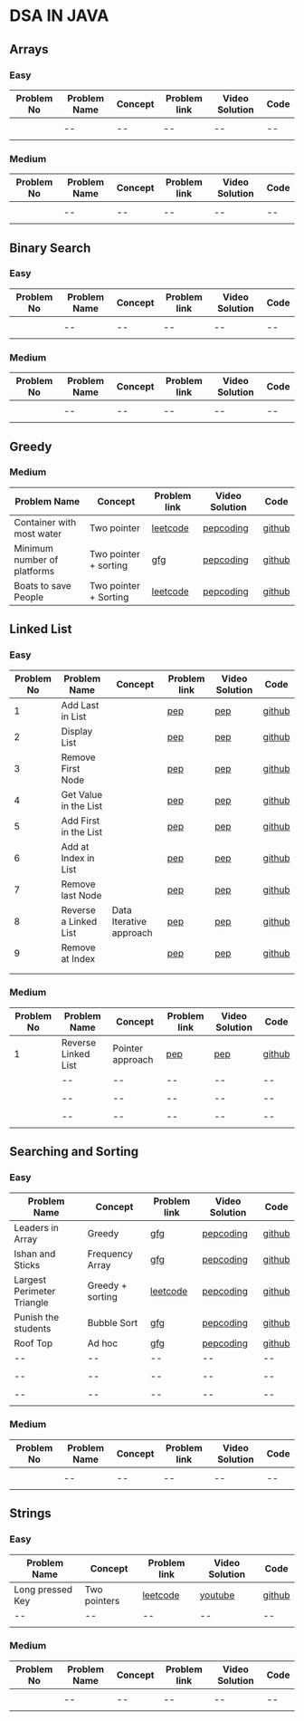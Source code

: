
# DSA IN JAVA

##  Arrays

### Easy
| Problem No | Problem Name | Concept | Problem link  |Video Solution| Code |
 |--|--|--|--|--|--| 
| |  |  |  | | |  
| |--|--|--|--|--|
|  |  |  |  | | |

### Medium

| Problem No | Problem Name | Concept | Problem link  |Video Solution| Code |
 |--|--|--|--|--|--| 
| |  |  |  | | |  
| |--|--|--|--|--|
|  |  |  |  | | |

## Binary Search


### Easy
| Problem No | Problem Name | Concept | Problem link  |Video Solution| Code |
 |--|--|--|--|--|--| 
| |  |  |  | | |  
| |--|--|--|--|--|
|  |  |  |  | | |


### Medium

| Problem No | Problem Name | Concept | Problem link  |Video Solution| Code |
 |--|--|--|--|--|--| 
| |  |  |  | | |  
| |--|--|--|--|--|
|  |  |  |  | | |

##  Greedy


### Medium

| Problem Name | Concept | Problem link  |Video Solution| Code |
 |--|--|--|--|--| 
|Container with most water  | Two pointer | [leetcode](https://leetcode.com/problems/container-with-most-water/submissions/1235520679/)  | [pepcoding](https://www.youtube.com/watch?v=qUDp8IUbZto&list=PL-Jc9J83PIiE-TR27GB7V5TBLQRT5RnSl&index=3)|[github](https://github.com/Strange-boy/DSA_Java/blob/main/src/ContainerWithMostWater.java) |  
|Minimum number of platforms|Two pointer + sorting|[gfg](https://www.geeksforgeeks.org/problems/minimum-platforms-1587115620/1)|[pepcoding](https://www.youtube.com/watch?v=FkJZlZHWUyk&list=PL-Jc9J83PIiE-TR27GB7V5TBLQRT5RnSl&index=67)|[github](https://github.com/Strange-boy/DSA_Java/blob/main/src/FindMinPlatforms.java)|
| Boats to save People | Two pointer + Sorting  | [leetcode](https://leetcode.com/problems/boats-to-save-people/submissions/1239903706/) |[pepcoding](https://www.youtube.com/watch?v=_KRgvkkxTzQ&list=PL-Jc9J83PIiE-TR27GB7V5TBLQRT5RnSl&index=40) | [github](https://github.com/Strange-boy/DSA_Java/blob/main/src/BoatsToSavePeople.java)|  

##  Linked List

### Easy
| Problem No | Problem Name | Concept | Problem link  |Video Solution| Code |
 |--|--|--|--|--|--| 
| 1 | Add Last in List |  | [pep](https://www.youtube.com/watch?v=r9FxRiIZhK4&list=PL-Jc9J83PIiF5VZmktfqW6WVU1pxBF6l_&index=3)  | [pep](https://www.youtube.com/watch?v=fjjORH3nWy4&list=PL-Jc9J83PIiF5VZmktfqW6WVU1pxBF6l_&index=4) | [github](https://github.com/Strange-boy/DSA_Java/blob/main/src/AddLastLinkedList.java) |  
| 2 | Display List | | [pep](https://www.youtube.com/watch?v=6gR9_lA8uW8&list=PL-Jc9J83PIiF5VZmktfqW6WVU1pxBF6l_&index=5)| [pep](https://www.youtube.com/watch?v=3yK7SkmdZrE&list=PL-Jc9J83PIiF5VZmktfqW6WVU1pxBF6l_&index=6) |[github](https://github.com/Strange-boy/DSA_Java/blob/main/src/DisplayLinkedList.java)|
| 3 | Remove First Node | | [pep](https://www.youtube.com/watch?v=3za9tOwFyCY&list=PL-Jc9J83PIiF5VZmktfqW6WVU1pxBF6l_&index=7) | [pep](https://www.youtube.com/watch?v=QyfG6meLJBQ&list=PL-Jc9J83PIiF5VZmktfqW6WVU1pxBF6l_&index=8) | [github](https://github.com/Strange-boy/DSA_Java/blob/main/src/RemoveFirstNode.java)|
| 4 | Get Value in the List |  | [pep](https://www.youtube.com/watch?v=MGwnkGap5s8&list=PL-Jc9J83PIiF5VZmktfqW6WVU1pxBF6l_&index=10) |[pep](https://www.youtube.com/watch?v=MGwnkGap5s8&list=PL-Jc9J83PIiF5VZmktfqW6WVU1pxBF6l_&index=10) | [github](https://github.com/Strange-boy/DSA_Java/blob/main/src/GetValueInList.java)|
| 5 | Add First in the List |  | [pep](https://www.youtube.com/watch?v=qsz2QlQpFg4&list=PL-Jc9J83PIiF5VZmktfqW6WVU1pxBF6l_&index=11) | [pep](https://www.youtube.com/watch?v=DfP-tb68t20&list=PL-Jc9J83PIiF5VZmktfqW6WVU1pxBF6l_&index=12) |[github](https://github.com/Strange-boy/DSA_Java/blob/main/src/AddFirstInList.java) |
| 6 | Add at Index in List |  | [pep](https://www.youtube.com/watch?v=ObCDzE-eAgA&list=PL-Jc9J83PIiF5VZmktfqW6WVU1pxBF6l_&index=13) | [pep](https://www.youtube.com/watch?v=n9E27Z4zjpk&list=PL-Jc9J83PIiF5VZmktfqW6WVU1pxBF6l_&index=14) | [github](https://github.com/Strange-boy/DSA_Java/blob/main/src/AddAtIndexList.java) |
| 7 |  Remove last Node  |  | [pep](https://www.youtube.com/watch?v=67s3iHctemA&list=PL-Jc9J83PIiF5VZmktfqW6WVU1pxBF6l_&index=15) | [pep](https://www.youtube.com/watch?v=WTG87ZABrtY&list=PL-Jc9J83PIiF5VZmktfqW6WVU1pxBF6l_&index=16) |[github](https://github.com/Strange-boy/DSA_Java/blob/main/src/RemoveLastList.java) |
| 8 | Reverse a Linked List | Data Iterative approach | [pep](https://www.youtube.com/watch?v=CPSwsBabT-A&list=PL-Jc9J83PIiF5VZmktfqW6WVU1pxBF6l_&index=17) | [pep](https://www.youtube.com/watch?v=CPSwsBabT-A&list=PL-Jc9J83PIiF5VZmktfqW6WVU1pxBF6l_&index=18) |[github](https://github.com/Strange-boy/DSA_Java/blob/main/src/ReverseLinkedListData.java)  |
| 9 | Remove at Index |  | [pep](https://www.youtube.com/watch?v=tYKLCwlx4Lk&list=PL-Jc9J83PIiF5VZmktfqW6WVU1pxBF6l_&index=22)  | [pep](https://www.youtube.com/watch?v=tYKLCwlx4Lk&list=PL-Jc9J83PIiF5VZmktfqW6WVU1pxBF6l_&index=22) | [github](https://github.com/Strange-boy/DSA_Java/blob/main/src/RemoveAtLinkedList.java)  |
|  |  |  |  | | |
|  |  |  |  | | |


### Medium

| Problem No | Problem Name | Concept | Problem link  |Video Solution| Code |
 |--|--|--|--|--|--| 
| 1 | Reverse Linked List  | Pointer approach  | [pep](https://www.youtube.com/watch?v=71NqKy7287g&list=PL-Jc9J83PIiF5VZmktfqW6WVU1pxBF6l_&index=19) | [pep](https://www.youtube.com/watch?v=71NqKy7287g&list=PL-Jc9J83PIiF5VZmktfqW6WVU1pxBF6l_&index=20) |[github](https://github.com/Strange-boy/DSA_Java/blob/main/src/ReverseLinkedListPointer.java)  |  
| |--|--|--|--|--|
|  |  |  |  | | |
| |--|--|--|--|--|
|  |  |  |  | | |
| |--|--|--|--|--|
|  |  |  |  | | |


## Searching and Sorting

### Easy
| Problem Name | Concept | Problem link  |Video Solution| Code |
 |--|--|--|--|--| 
| Leaders in Array |Greedy  |[gfg](https://www.geeksforgeeks.org/problems/leaders-in-an-array-1587115620/1) | [pepcoding](https://www.youtube.com/watch?v=jaWfUvmf7iU&list=PL-Jc9J83PIiHhXKonZxk7gbEWsmSYP5kq&index=41)|[github](https://github.com/Strange-boy/DSA_Java/blob/main/src/LeadersInArray.java) | 
| Ishan and Sticks | Frequency Array |[gfg](https://www.geeksforgeeks.org/problems/ishaan-and-sticks0542/1)|[pepcoding](https://www.youtube.com/watch?v=KVY27ZrLgZE&list=PL-Jc9J83PIiHhXKonZxk7gbEWsmSYP5kq&index=42)|[github](https://github.com/Strange-boy/DSA_Java/blob/main/src/IshanAndSticks.java)| 
| Largest Perimeter Triangle | Greedy + sorting | [leetcode](https://leetcode.com/problems/largest-perimeter-triangle/)  |[pepcoding](https://www.youtube.com/watch?v=2t2G4yFp2Zk&list=PL-Jc9J83PIiHhXKonZxk7gbEWsmSYP5kq&index=40) | [github](https://github.com/Strange-boy/DSA_Java/blob/main/src/LargestPerimeterTriangle.java)|
|Punish the students |Bubble Sort|[gfg](https://www.geeksforgeeks.org/problems/punish-the-students5726/1)|[pepcoding](https://www.geeksforgeeks.org/problems/punish-the-students5726/1)|[github](https://github.com/Strange-boy/DSA_Java/blob/main/src/PunishTheStudents.java)|
| Roof Top | Ad hoc |[gfg](https://www.geeksforgeeks.org/problems/roof-top-1587115621/1) | [pepcoding](https://www.youtube.com/watch?v=wfK1ZgmumRo&list=PL-Jc9J83PIiHhXKonZxk7gbEWsmSYP5kq&index=9) |[github](https://github.com/Strange-boy/DSA_Java/blob/main/src/RoofTops.java) |  
|--|--|--|--|--| 
|  |  |  | | |  
|--|--|--|--|--|
|  |  |  | | |  
|--|--|--|--|--|
|  |  |  | | |

### Medium

| Problem No | Problem Name | Concept | Problem link  |Video Solution| Code |
 |--|--|--|--|--|--| 
| |  |  |  | | |  
| |--|--|--|--|--|
|  |  |  |  | | |



##  Strings

### Easy
| Problem Name | Concept | Problem link  |Video Solution| Code |
 |--|--|--|--|--| 
|Long pressed Key| Two pointers |[leetcode](https://leetcode.com/problems/long-pressed-name/description/) | [youtube](https://www.youtube.com/watch?v=738Dy3D-q-E&list=PL-Jc9J83PIiE-TR27GB7V5TBLQRT5RnSl) |[github](https://github.com/Strange-boy/DSA_Java/blob/main/src/LongPressedName.java) |  
|--|--|--|--|--|
|  |  |  | | |

### Medium

| Problem No | Problem Name | Concept | Problem link  |Video Solution| Code |
 |--|--|--|--|--|--| 
| |  |  |  | | |  
| |--|--|--|--|--|
|  |  |  |  | | |
